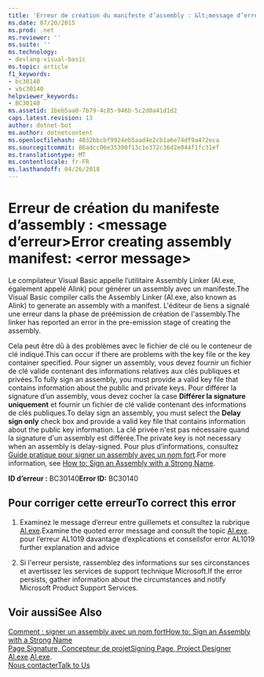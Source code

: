 ```yaml
---
title: 'Erreur de création du manifeste d’assembly : &lt;message d’erreur&gt;'
ms.date: 07/20/2015
ms.prod: .net
ms.reviewer: ''
ms.suite: ''
ms.technology:
- devlang-visual-basic
ms.topic: article
f1_keywords:
- bc30140
- vbc30140
helpviewer_keywords:
- BC30140
ms.assetid: 1beb5aa0-7b79-4c85-946b-5c2d0a41d1d2
caps.latest.revision: 13
author: dotnet-bot
ms.author: dotnetcontent
ms.openlocfilehash: 4032bbcbf9924eb5aad4e2cb1a6e74df9a472eca
ms.sourcegitcommit: 86adcc06e35390f13c1e372c36d2e044f1fc31ef
ms.translationtype: MT
ms.contentlocale: fr-FR
ms.lasthandoff: 04/26/2018
---
```

# <a name="error-creating-assembly-manifest-lterror-messagegt"></a><span data-ttu-id="be4f8-102">Erreur de création du manifeste d’assembly : &lt;message d’erreur&gt;</span><span class="sxs-lookup"><span data-stu-id="be4f8-102">Error creating assembly manifest: &lt;error message&gt;</span></span>
<span data-ttu-id="be4f8-103">Le compilateur Visual Basic appelle l’utilitaire Assembly Linker (Al.exe, également appelé Alink) pour générer un assembly avec un manifeste.</span><span class="sxs-lookup"><span data-stu-id="be4f8-103">The Visual Basic compiler calls the Assembly Linker (Al.exe, also known as Alink) to generate an assembly with a manifest.</span></span> <span data-ttu-id="be4f8-104">L'éditeur de liens a signalé une erreur dans la phase de préémission de création de l'assembly.</span><span class="sxs-lookup"><span data-stu-id="be4f8-104">The linker has reported an error in the pre-emission stage of creating the assembly.</span></span>  
  
 <span data-ttu-id="be4f8-105">Cela peut être dû à des problèmes avec le fichier de clé ou le conteneur de clé indiqué.</span><span class="sxs-lookup"><span data-stu-id="be4f8-105">This can occur if there are problems with the key file or the key container specified.</span></span> <span data-ttu-id="be4f8-106">Pour signer un assembly, vous devez fournir un fichier de clé valide contenant des informations relatives aux clés publiques et privées.</span><span class="sxs-lookup"><span data-stu-id="be4f8-106">To fully sign an assembly, you must provide a valid key file that contains information about the public and private keys.</span></span> <span data-ttu-id="be4f8-107">Pour différer la signature d’un assembly, vous devez cocher la case **Différer la signature uniquement** et fournir un fichier de clé valide contenant des informations de clés publiques.</span><span class="sxs-lookup"><span data-stu-id="be4f8-107">To delay sign an assembly, you must select the **Delay sign only** check box and provide a valid key file that contains information about the public key information.</span></span> <span data-ttu-id="be4f8-108">La clé privée n'est pas nécessaire quand la signature d'un assembly est différée.</span><span class="sxs-lookup"><span data-stu-id="be4f8-108">The private key is not necessary when an assembly is delay-signed.</span></span> <span data-ttu-id="be4f8-109">Pour plus d’informations, consultez [Guide pratique pour signer un assembly avec un nom fort](../../../framework/app-domains/how-to-sign-an-assembly-with-a-strong-name.md).</span><span class="sxs-lookup"><span data-stu-id="be4f8-109">For more information, see [How to: Sign an Assembly with a Strong Name](../../../framework/app-domains/how-to-sign-an-assembly-with-a-strong-name.md).</span></span>  
  
 <span data-ttu-id="be4f8-110">**ID d’erreur :** BC30140</span><span class="sxs-lookup"><span data-stu-id="be4f8-110">**Error ID:** BC30140</span></span>  
  
## <a name="to-correct-this-error"></a><span data-ttu-id="be4f8-111">Pour corriger cette erreur</span><span class="sxs-lookup"><span data-stu-id="be4f8-111">To correct this error</span></span>  
  
1.  <span data-ttu-id="be4f8-112">Examinez le message d’erreur entre guillemets et consultez la rubrique [Al.exe](../../../framework/tools/al-exe-assembly-linker.md).</span><span class="sxs-lookup"><span data-stu-id="be4f8-112">Examine the quoted error message and consult the topic [Al.exe](../../../framework/tools/al-exe-assembly-linker.md).</span></span> <span data-ttu-id="be4f8-113">pour l’erreur AL1019 davantage d’explications et conseils</span><span class="sxs-lookup"><span data-stu-id="be4f8-113">for error AL1019 further explanation and advice</span></span>  
  
2.  <span data-ttu-id="be4f8-114">Si l'erreur persiste, rassemblez des informations sur ses circonstances et avertissez les services de support technique Microsoft.</span><span class="sxs-lookup"><span data-stu-id="be4f8-114">If the error persists, gather information about the circumstances and notify Microsoft Product Support Services.</span></span>  
  
## <a name="see-also"></a><span data-ttu-id="be4f8-115">Voir aussi</span><span class="sxs-lookup"><span data-stu-id="be4f8-115">See Also</span></span>  
 [<span data-ttu-id="be4f8-116">Comment : signer un assembly avec un nom fort</span><span class="sxs-lookup"><span data-stu-id="be4f8-116">How to: Sign an Assembly with a Strong Name</span></span>](../../../framework/app-domains/how-to-sign-an-assembly-with-a-strong-name.md)  
 [<span data-ttu-id="be4f8-117">Page Signature, Concepteur de projet</span><span class="sxs-lookup"><span data-stu-id="be4f8-117">Signing Page, Project Designer</span></span>](/visualstudio/ide/reference/signing-page-project-designer)  
 <span data-ttu-id="be4f8-118">[Al.exe](../../../framework/tools/al-exe-assembly-linker.md).</span><span class="sxs-lookup"><span data-stu-id="be4f8-118">[Al.exe](../../../framework/tools/al-exe-assembly-linker.md).</span></span>  
 [<span data-ttu-id="be4f8-119">Nous contacter</span><span class="sxs-lookup"><span data-stu-id="be4f8-119">Talk to Us</span></span>](/visualstudio/ide/talk-to-us)
